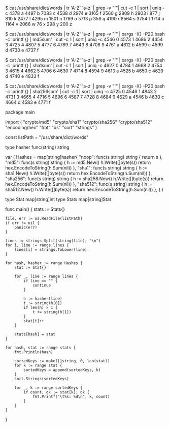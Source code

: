 
$ cat /usr/share/dict/words | tr 'A-Z' 'a-z' | grep -v "'"| cut -c 1 | sort | uniq -c
   4378 a
   4497 b
   7083 c
   4538 d
   2974 e
   3165 f
   2560 g
   2809 h
   2903 i
    877 j
    810 k
   2477 l
   4295 m
   1501 n
   1769 o
   5713 p
    358 q
   4190 r
   8564 s
   3754 t
   1714 u
   1164 v
   2066 w
     76 x
    298 y
    200 z

$ cat /usr/share/dict/words | tr 'A-Z' 'a-z' | grep -v "'" | xargs -I{} -P20 bash -c 'printf {} | md5sum' | cut -c 1 | sort | uniq -c
   4546 0
   4573 1
   4686 2
   4454 3
   4725 4
   4807 5
   4777 6
   4789 7
   4643 8
   4706 9
   4761 a
   4612 b
   4599 c
   4599 d
   4730 e
   4737 f

$ cat /usr/share/dict/words | tr 'A-Z' 'a-z' | grep -v "'" | xargs -I{} -P20 bash -c 'printf {} | sha1sum' | cut -c 1 | sort | uniq -c
   4627 0
   4784 1
   4668 2
   4754 3
   4615 4
   4662 5
   4706 6
   4630 7
   4714 8
   4594 9
   4613 a
   4525 b
   4650 c
   4629 d
   4740 e
   4833 f

$ cat /usr/share/dict/words | tr 'A-Z' 'a-z' | grep -v "'" | xargs -I{} -P20 bash -c 'printf {} | sha256sum' | cut -c 1 | sort | uniq -c
   4725 0
   4546 1
   4843 2
   4731 3
   4665 4
   4716 5
   4696 6
   4587 7
   4728 8
   4684 9
   4629 a
   4546 b
   4630 c
   4664 d
   4583 e
   4771 f


package main

import (
	"crypto/md5"
	"crypto/sha1"
	"crypto/sha256"
	"crypto/sha512"
	"encoding/hex"
	"fmt"
	"os"
	"sort"
	"strings"
)

const listPath = "/usr/share/dict/words"

type hasher func(string) string

var (
	Hashes = map[string]hasher{
		"noop": func(s string) string {
			return s
		},
		"md5": func(s string) string {
			h := md5.New()
			h.Write([]byte(s))
			return hex.EncodeToString(h.Sum(nil))
		},
		"sha1": func(s string) string {
			h := sha1.New()
			h.Write([]byte(s))
			return hex.EncodeToString(h.Sum(nil))
		},
		"sha256": func(s string) string {
			h := sha256.New()
			h.Write([]byte(s))
			return hex.EncodeToString(h.Sum(nil))
		},
		"sha512": func(s string) string {
			h := sha512.New()
			h.Write([]byte(s))
			return hex.EncodeToString(h.Sum(nil))
		},
	}
)

type Stat map[string]int
type Stats map[string]Stat

func main() {
	stats := Stats{}

	file, err := os.ReadFile(listPath)
	if err != nil {
		panic(err)
	}

	lines := strings.Split(string(file), "\n")
	for i, line := range lines {
		lines[i] = strings.ToLower(line)
	}

	for hash, hasher := range Hashes {
		stat := Stat{}

		for _, line := range lines {
			if line == "" {
				continue
			}

			h := hasher(line)
			t := string(h[0])
			if len(h) > 1 {
				t += string(h[1])
			}
			stat[t]++
		}

		stats[hash] = stat
	}

	for hash, stat := range stats {
		fmt.Println(hash)

		sortedKeys := make([]string, 0, len(stat))
		for k := range stat {
			sortedKeys = append(sortedKeys, k)
		}
		sort.Strings(sortedKeys)

		for _, k := range sortedKeys {
			if count, ok := stat[k]; ok {
				fmt.Printf("\t%s: %d\n", k, count)
			}
		}
	}
}


